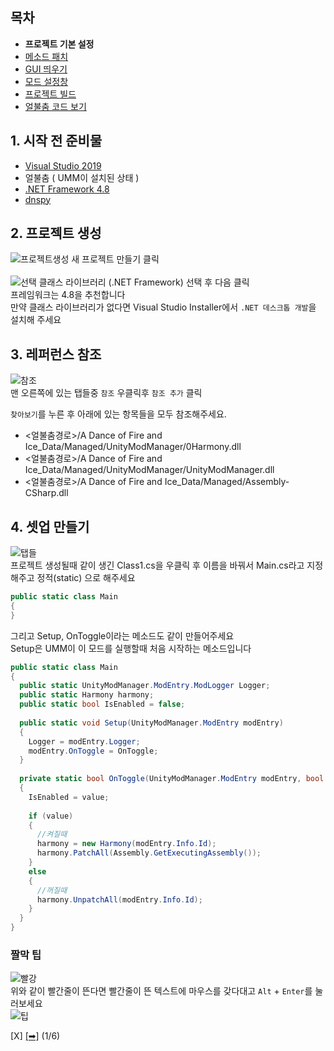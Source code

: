 ## 목차
 - **프로젝트 기본 설정**
 - [메소드 패치](https://github.com/NoBrain0917/ADOFAI-Mod-Development-Guide/blob/main/dev2.md)
 - [GUI 띄우기](https://github.com/NoBrain0917/ADOFAI-Mod-Development-Guide/blob/main/dev3.md)
 - [모드 설정창](https://github.com/NoBrain0917/ADOFAI-Mod-Development-Guide/blob/main/dev4.md)
 - [프로젝트 빌드](https://github.com/NoBrain0917/ADOFAI-Mod-Development-Guide/blob/main/dev5.md)
 - [얼불춤 코드 보기](https://github.com/NoBrain0917/ADOFAI-Mod-Development-Guide/blob/main/dev6.md)

## 1. 시작 전 준비물
 - [Visual Studio 2019](https://visualstudio.microsoft.com/ko/vs/)
 - 얼불춤 ( UMM이 설치된 상태 )
 - [.NET Framework 4.8](https://go.microsoft.com/fwlink/?linkid=2088517)
 - [dnspy](https://github.com/dnSpy/dnSpy/releases/download/v6.1.8/dnSpy-net-win64.zip)

## 2. 프로젝트 생성
![프로젝트생성](https://github.com/NoBrain0917/ADOFAI-Mod-Development-Guide/blob/main/img/make.png?raw=true)
새 프로젝트 만들기 클릭     
    <br>
![선택](https://github.com/NoBrain0917/ADOFAI-Mod-Development-Guide/blob/main/img/select2.png?raw=true)
클래스 라이브러리 (.NET Framework) 선택 후 다음 클릭     
프레임워크는 4.8을 추천합니다     
만약 클래스 라이브러리가 없다면 Visual Studio Installer에서 `.NET 데스크톱 개발`을 설치해 주세요    

## 3. 레퍼런스 참조
![참조](https://github.com/NoBrain0917/ADOFAI-Mod-Development-Guide/blob/main/img/add.png?raw=true)      
맨 오른쪽에 있는 탭들중 `참조` 우클릭후 `참조 추가` 클릭    
    
`찾아보기`를 누른 후 아래에 있는 항목들을 모두 참조해주세요.
 - <얼불춤경로>/A Dance of Fire and Ice_Data/Managed/UnityModManager/0Harmony.dll
 - <얼불춤경로>/A Dance of Fire and Ice_Data/Managed/UnityModManager/UnityModManager.dll
 - <얼불춤경로>/A Dance of Fire and Ice_Data/Managed/Assembly-CSharp.dll


## 4. 셋업 만들기
![탭들](https://github.com/NoBrain0917/ADOFAI-Mod-Development-Guide/blob/main/img/tabs.png?raw=true)     
프로젝트 생성될때 같이 생긴 Class1.cs을 우클릭 후 이름을 바꿔서 Main.cs라고 지정해주고 정적(static) 으로 해주세요
```cs
public static class Main
{
}
```
그리고 Setup, OnToggle이라는 메소드도 같이 만들어주세요    
Setup은 UMM이 이 모드를 실행할때 처음 시작하는 메소드입니다

```cs
public static class Main
{
  public static UnityModManager.ModEntry.ModLogger Logger;
  public static Harmony harmony;
  public static bool IsEnabled = false;
  
  public static void Setup(UnityModManager.ModEntry modEntry)
  {
    Logger = modEntry.Logger;
    modEntry.OnToggle = OnToggle;
  }
  
  private static bool OnToggle(UnityModManager.ModEntry modEntry, bool value)
  {
    IsEnabled = value;
    
    if (value)
    {
      //켜질때
      harmony = new Harmony(modEntry.Info.Id);
      harmony.PatchAll(Assembly.GetExecutingAssembly());
    }
    else
    {
      //꺼질때
      harmony.UnpatchAll(modEntry.Info.Id);
    }
  }
}
```


### 짤막 팁
![빨강](https://github.com/NoBrain0917/ADOFAI-Mod-Development-Guide/blob/main/img/redline.png?raw=true)     
위와 같이 빨간줄이 뜬다면 빨간줄이 뜬 텍스트에 마우스를 갖다대고 `Alt` + `Enter`를 눌러보세요    
![팁](https://github.com/NoBrain0917/ADOFAI-Mod-Development-Guide/blob/main/img/altenter.png?raw=true)     

[X] [[➡]](https://github.com/NoBrain0917/ADOFAI-Mod-Development-Guide/blob/main/dev2.md) (1/6)
